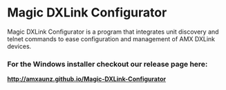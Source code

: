 Magic DXLink Configurator
============
Magic DXLink Configurator is a program that integrates unit discovery and telnet commands to ease configuration and management of AMX DXLink devices.

### For the Windows installer checkout our release page here:
**http://amxaunz.github.io/Magic-DXLink-Configurator**
